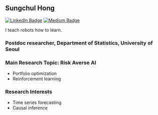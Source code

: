## Sungchul Hong

[![LinkedIn Badge](http://img.shields.io/badge/-LinkedIn-0072b1?style=flat&logo=linkedin&link=https://www.linkedin.com/in/sungchul-hong-a75b1311b/)](https://www.linkedin.com/in/sungchul-hong-a75b1311b/)
[![Medium Badge](http://img.shields.io/badge/-Medium-12100E?style=flat&logo=medium&link=https://medium.com/@chulhongsung)](https://medium.com/@chulhongsung)

I teach robots how to learn.

### Postdoc researcher, Department of Statistics, University of Seoul

### Main Research Topic: Risk Averse AI
- Portfolio optimization
- Reinforcement learning

### Research Interests
- Time series forecasting
- Causal inference
